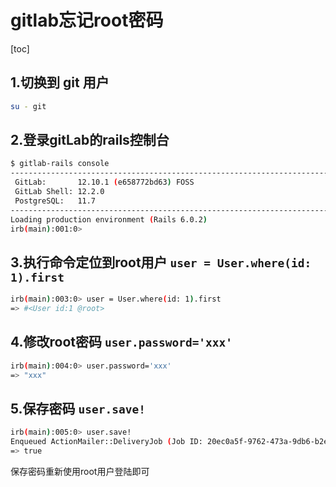 # gitlab忘记root密码

[toc]

## 1.切换到 git 用户

```sh
su - git
```



## 2.登录gitLab的rails控制台

```sh
$ gitlab-rails console
--------------------------------------------------------------------------------
 GitLab:       12.10.1 (e658772bd63) FOSS
 GitLab Shell: 12.2.0
 PostgreSQL:   11.7
--------------------------------------------------------------------------------
Loading production environment (Rails 6.0.2)
irb(main):001:0>
```



## 3.执行命令定位到root用户 `user = User.where(id: 1).first` 

```sh
irb(main):003:0> user = User.where(id: 1).first
=> #<User id:1 @root>
```



## 4.修改root密码	`user.password='xxx'`

```sh
irb(main):004:0> user.password='xxx'
=> "xxx"
```



## 5.保存密码	`user.save!`

```sh
irb(main):005:0> user.save!
Enqueued ActionMailer::DeliveryJob (Job ID: 20ec0a5f-9762-473a-9db6-b2eb14b091c1) to Sidekiq(mailers) with arguments: "DeviseMailer", "password_change", "deliver_now", #<GlobalID:0x00007f47ec470460 @uri=#<URI::GID gid://gitlab/User/1>>
=> true
```



保存密码重新使用root用户登陆即可
